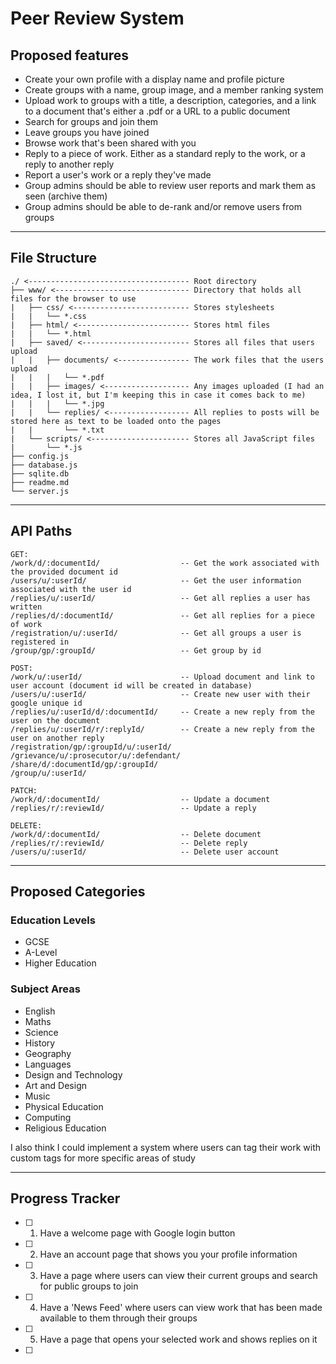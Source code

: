 # Peer Review System

## Proposed features

- Create your own profile with a display name and profile picture
- Create groups with a name, group image, and a member ranking system
- Upload work to groups with a title, a description, categories, and a link to a document that's either a .pdf or a URL to a public document
- Search for groups and join them
- Leave groups you have joined
- Browse work that's been shared with you
- Reply to a piece of work. Either as a standard reply to the work, or a reply to another reply
- Report a user's work or a reply they've made
- Group admins should be able to review user reports and mark them as seen (archive them)
- Group admins should be able to de-rank and/or remove users from groups


---

## File Structure

```
./ <------------------------------------ Root directory
├── www/ <------------------------------ Directory that holds all files for the browser to use
|   ├── css/ <-------------------------- Stores stylesheets
|   |   └── *.css
|   ├── html/ <------------------------- Stores html files
|   |   └── *.html
|   ├── saved/ <------------------------ Stores all files that users upload
|   |   ├── documents/ <---------------- The work files that the users upload
|   |   |   └── *.pdf
|   |   ├── images/ <------------------- Any images uploaded (I had an idea, I lost it, but I'm keeping this in case it comes back to me)
|   |   |   └── *.jpg
|   |   └── replies/ <------------------ All replies to posts will be stored here as text to be loaded onto the pages
|   |       └── *.txt
|   └── scripts/ <---------------------- Stores all JavaScript files
|       └── *.js
├── config.js
├── database.js
├── sqlite.db
├── readme.md
└── server.js
```

---

## API Paths

```
GET:
/work/d/:documentId/                  -- Get the work associated with the provided document id
/users/u/:userId/                     -- Get the user information associated with the user id
/replies/u/:userId/                   -- Get all replies a user has written
/replies/d/:documentId/               -- Get all replies for a piece of work
/registration/u/:userId/              -- Get all groups a user is registered in
/group/gp/:groupId/                   -- Get group by id

POST:
/work/u/:userId/                      -- Upload document and link to user account (document id will be created in database)
/users/u/:userId/                     -- Create new user with their google unique id
/replies/u/:userId/d/:documentId/     -- Create a new reply from the user on the document
/replies/u/:userId/r/:replyId/        -- Create a new reply from the user on another reply
/registration/gp/:groupId/u/:userId/
/grievance/u/:prosecutor/u/:defendant/
/share/d/:documentId/gp/:groupId/
/group/u/:userId/

PATCH:
/work/d/:documentId/                  -- Update a document
/replies/r/:reviewId/                 -- Update a reply

DELETE:
/work/d/:documentId/                  -- Delete document
/replies/r/:reviewId/                 -- Delete reply
/users/u/:userId/                     -- Delete user account
```

---

## Proposed Categories

### Education Levels

- GCSE
- A-Level
- Higher Education

### Subject Areas

- English
- Maths
- Science
- History
- Geography
- Languages
- Design and Technology
- Art and Design
- Music
- Physical Education
- Computing
- Religious Education

I also think I could implement a system where users can tag their work with custom tags for more specific areas of study

---

## Progress Tracker

- [ ] 1) Have a welcome page with Google login button
- [ ] 2) Have an account page that shows you your profile information
- [ ] 3) Have a page where users can view their current groups and search for public groups to join
- [ ] 4) Have a 'News Feed' where users can view work that has been made available to them through their groups
- [ ] 5) Have a page that opens your selected work and shows replies on it
- [ ]

